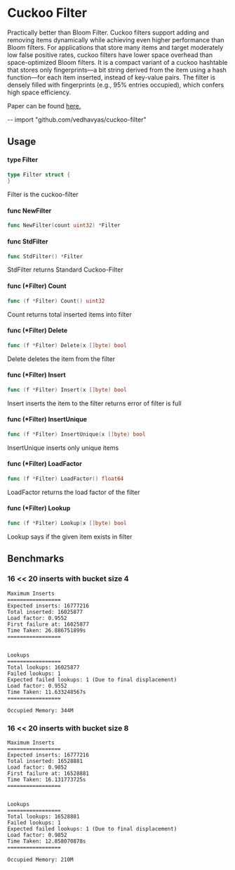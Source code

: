 # Cuckoo Filter

Practically better than Bloom Filter. Cuckoo filters support adding and removing items dynamically while achieving even higher performance than Bloom filters. For applications that store many items and target moderately low false positive rates, cuckoo filters have lower space overhead than space-optimized Bloom filters. It is a compact variant of a cuckoo hashtable that stores only fingerprints—a bit string derived from the item using a hash function—for each item inserted, instead of key-value pairs. The filter is densely filled with fingerprints (e.g., 95% entries occupied), which confers high space efficiency.

Paper can be found [here.](https://www.cs.cmu.edu/~dga/papers/cuckoo-conext2014.pdf)

--
    import "github.com/vedhavyas/cuckoo-filter"


## Usage

#### type Filter

```go
type Filter struct {
}
```

Filter is the cuckoo-filter

#### func  NewFilter

```go
func NewFilter(count uint32) *Filter
```

#### func  StdFilter

```go
func StdFilter() *Filter
```
StdFilter returns Standard Cuckoo-Filter

#### func (*Filter) Count

```go
func (f *Filter) Count() uint32
```
Count returns total inserted items into filter

#### func (*Filter) Delete

```go
func (f *Filter) Delete(x []byte) bool
```
Delete deletes the item from the filter

#### func (*Filter) Insert

```go
func (f *Filter) Insert(x []byte) bool
```
Insert inserts the item to the filter returns error of filter is full

#### func (*Filter) InsertUnique

```go
func (f *Filter) InsertUnique(x []byte) bool
```
InsertUnique inserts only unique items

#### func (*Filter) LoadFactor

```go
func (f *Filter) LoadFactor() float64
```
LoadFactor returns the load factor of the filter

#### func (*Filter) Lookup

```go
func (f *Filter) Lookup(x []byte) bool
```
Lookup says if the given item exists in filter


## Benchmarks

### 16 << 20 inserts with bucket size 4
```
Maximum Inserts
=================
Expected inserts: 16777216
Total inserted: 16025877
Load factor: 0.9552
First failure at: 16025877
Time Taken: 26.886751899s
=================


Lookups
=================
Total lookups: 16025877
Failed lookups: 1
Expected failed lookups: 1 (Due to final displacement)
Load factor: 0.9552
Time Taken: 11.633248567s
=================

Occupied Memory: 344M
```

### 16 << 20 inserts with bucket size 8
```
Maximum Inserts
=================
Expected inserts: 16777216
Total inserted: 16528881
Load factor: 0.9852
First failure at: 16528881
Time Taken: 16.131773725s
=================


Lookups
=================
Total lookups: 16528881
Failed lookups: 1
Expected failed lookups: 1 (Due to final displacement)
Load factor: 0.9852
Time Taken: 12.858070878s
=================

Occupied Memory: 210M
```
